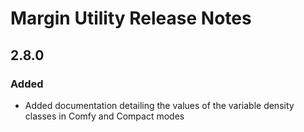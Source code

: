 <!-- Release notes authoring guidelines: http://keepachangelog.com/ -->

# Margin Utility Release Notes

<!-- ## [Unreleased] -->

<!-- ## [VERSION] -->

## 2.8.0

### Added

- Added documentation detailing the values of the variable density classes in Comfy and Compact modes
